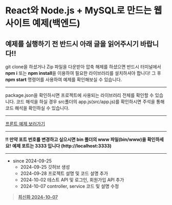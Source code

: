 # React와 Node.js + MySQL로 만드는 웹사이트 예제(백엔드)

## 예제를 실행하기 전 반드시 아래 글을 읽어주시기 바랍니다!!

git clone을 하셨거나 Zip 파일을 다운받아 압축 해제를 하셨으면 반드시 터미널에서 **npm i** 또는 **npm install**을 이용하여 필요한 라이브러리를 설치하셔야 합니다!
  그 후 **npm start** 명령어를 사용하여 예제를 확인해보실 수 있습니다.

---

package.json을 확인하시면 프로젝트에 사용되는 라이브러리 전체를 확인할 수 있습니다.
  코드 해석을 하실 경우 src폴더의 app.js(src/app.js)를 확인하시면 주석을 통해 코드 해석을 확인하실 수 있습니다.

---

[프론트 예제 보러가기](https://github.com/HeoGwan/DB_Design_Front_Template)

---

**!! 만약 포트 번호를 변경하고 싶으시면 bin 폴더의 www 파일(bin/www)을 확인하세요!**
<b>예제 포트는 3333 입니다 (http://localhost:3333)</b>

---

* since 2024-09-25
    * 2024-09-25 깃허브 생성
    * 2024-09-28 프로젝트 설명 및 코드 설명 추가
    * 2024-10-02 테스트 API 및 로그인, 회원가입 API 추가
    * 2024-10-07 controller, service 코드 및 설명 수정

> **<u>최신화 2024-10-07</u>**